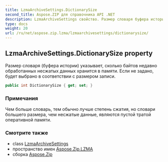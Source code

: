 ```yaml
---
title: LzmaArchiveSettings.DictionarySize
second_title: Aspose.ZIP для справочника API .NET
description: LzmaArchiveSettings свойство. Размер словаря буфера истории указывает сколько байтов недавно обработанных несжатых данных хранится в памяти. Если не задано будет выбрано в соответствии с размером записи.
type: docs
weight: 20
url: /ru/net/aspose.zip.lzma/lzmaarchivesettings/dictionarysize/
---
```

## LzmaArchiveSettings.DictionarySize property

Размер словаря (буфера истории) указывает, сколько байтов недавно обработанных несжатых данных хранится в памяти. Если не задано, будет выбрано в соответствии с размером записи.

```csharp
public int DictionarySize { get; set; }
```

### Примечания

Чем больше словарь, тем обычно лучше степень сжатия, но словари большего размера, чем несжатые данные, являются пустой тратой оперативной памяти.

### Смотрите также

* class [LzmaArchiveSettings](../)
* пространство имен [Aspose.Zip.LZMA](../../lzmaarchivesettings/)
* сборка [Aspose.Zip](../../../)


